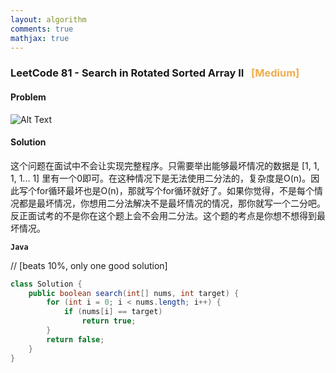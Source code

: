 ```yaml
---
layout: algorithm
comments: true
mathjax: true
---
```


### LeetCode 81 - Search in Rotated Sorted Array II &nbsp; <span style="color:#F0AD4E;">[Medium]</span>

#### Problem

![Alt Text]({{site.baseurl}}/algorithms/leetcode/images/leetcode81.png)


#### Solution

这个问题在面试中不会让实现完整程序。只需要举出能够最坏情况的数据是 [1, 1, 1, 1... 1] 里有一个0即可。在这种情况下是无法使用二分法的，复杂度是O(n)。因此写个for循环最坏也是O(n)，那就写个for循环就好了。如果你觉得，不是每个情况都是最坏情况，你想用二分法解决不是最坏情况的情况，那你就写一个二分吧。反正面试考的不是你在这个题上会不会用二分法。这个题的考点是你想不想得到最坏情况。

**`Java`**

// [beats 10%, only one good solution]
```java
class Solution {
    public boolean search(int[] nums, int target) {
        for (int i = 0; i < nums.length; i++) {
            if (nums[i] == target)
                return true;
        }
        return false;
    }
}
```

<br><br>

